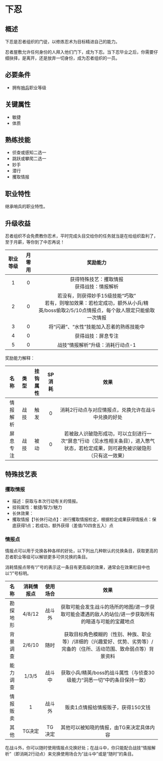 # 下忍

## 概述

下忍是忍者组织的门徒，以修炼忍术为目标精进自己的能力。

忍者屋敷允许任何身份的人拜入他们门下，成为下忍。当下忍毕业之后，你需要仔细抉择，是离开，还是放弃一切身份，成为忍者组织的一员。

## 必要条件

* 拥有<a href="../../../basicJob/Sentinel" target="_blank">哨兵</a>职业等级

## 关键属性

* 敏捷
* 体质

## 熟练技能

* 侦查或感知二选一
* 跳跃或攀爬二选一
* 妙手
* 潜行
* 攫取情报
  
## 职业特性

继承哨兵的职业特性。

## 升级收益

忍者组织不会免费教你忍术，平时完成头目交给你的任务就当是在给组织盈利了，至于月薪，等你到了中忍再说！

职业等级|月零用|奖励能力
:--:|:--:|:--:
1|0|获得特殊技艺：攫取情报<br>获得战技：情报解析
2|0|若没有，则获得妙手15级技能“巧取”<br>若有，则增加效果：若检定成功，额外从小兵/精英/boss偷取2/5/10点情报点，每个敌人限定只能偷取一次情报
3|0|将“闪避”、“水性”技能加入忍者的熟练技能中
4|0|获得战技：屏息专注
5|0|战技“情报解析”升级：消耗行动点-1

奖励能力解释：

名称|类型|挂钩属性|SP消耗|效果
:--:|:--:|:--:|:--:|:--:
情报解析|战技|触发|0|消耗2行动点与对应情报点，兑换允许在战斗中兑换的好处
屏息专注|战技|被动|0|若被敌人识破隐形成功，可以立刻进行一次“屏息”行动（见水性相关条目），进入憋气状态，若检定成果，则可避免被识破隐形（只有这一效果）

## 特殊技艺表

### 攫取情报

* 描述：获取与本次行动有关的情报。
* 挂钩属性：敏捷/智力/魅力
* 长休效果：
* 攫取情报【1长休行动点】：进行攫取情报检定，根据检定成果获得情报点：保底获得1点；若成功，额外获得（差值/10四舍五入）点

### 情报点

情报点可以用于兑换各种各样的好处，以下列出几种默认的兑换条目，获取更高的忍者职业等级可以解锁更多可供兑换的条目。

消耗情报点带有“/”号的表示这一条目有更高级的效果，通常会在效果栏目中也以“/”号标明。

名称|消耗情报点|使用场合|效果
:--:|:--:|:--:|:--:
勘探地形|4/8/12|战斗外|获取可能会发生战斗的场所的地图/进一步获取可能会遭遇的敌人的站位/进一步获取所有的暗道与可能的宝藏地点
背景调查|2/6/10|随时|获取目标角色模糊的（性别、种族、职业等）/详细的（兴趣爱好、优势、劣势等）/完备的（住所、活动范围、致命弱点等）背景资料
能力调查|1/3/5|战斗中|获取小兵/精英/boss的战斗属性（与侦查30级能力“洞悉一切”中的条目保持一致）
情报贩卖|1|战斗外|贩卖1点情报给情报贩子，获得150文钱
其他|TG决定|TG决定|其他可以被知晓的情报，由TG来决定具体内容

在战斗外，你可以随时使用情报点兑换好处；在战斗中，你只能配合战技“情报解析”（即消耗2行动点）来兑换使用场合为“战斗中”或是“随时”的条目。